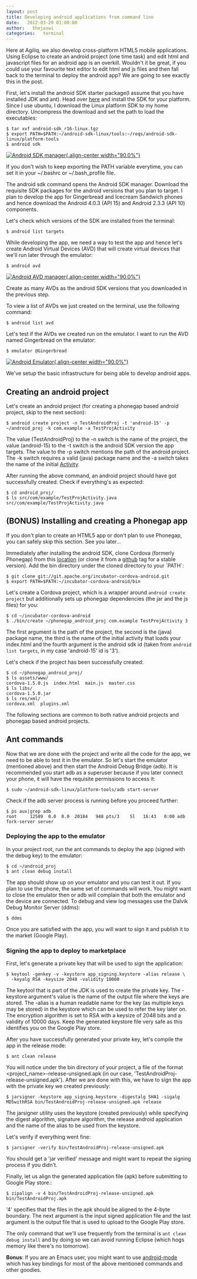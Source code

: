 ```yaml
---
layout: post
title: Developing android applications from command line
date:   2012-03-20 01:00:00
author:   thejaswi
categories:   terminal
---
```


Here at Agiliq, we also develop cross-platform HTML5 mobile
applications. Using Eclipse to create an android project (one time task)
and edit html and javascript files for an android app is an overkill.
Wouldn\'t it be great, if you could use your favourite text editor to
edit html and js files and then fall back to the terminal to deploy the
android app? We are going to see exactly this in the post.

First, let\'s install the android SDK starter package(I assume that you
have installed JDK and ant). Head over
[here](http://developer.android.com/sdk/index.html) and install the SDK
for your platform. Since I use ubuntu, I download the Linux platform SDK
to my home directory. Uncompress the download and set the path to load
the executables:

    $ tar xvf android-sdk_r16-linux.tgz
    $ export PATH=$PATH:~/android-sdk-linux/tools:~/reqs/android-sdk-linux/platform-tools
    $ android sdk

[![Android SDK manager](http://agiliq.com/static/dumps/images/20120320/android_sdk_manager.png){.align-center
width="90.0%"}](http://agiliq.com/static/dumps/images/20120320/android_sdk_manager.png)

If you don\'t wish to keep exporting the PATH variable everytime, you
can set it in your \~/.bashrc or \~/.bash\_profile file.

The android sdk command opens the Android SDK manager. Download the
requisite SDK packages for the android versions that you plan to target.
I plan to develop the app for Gingerbread and Icecream Sandwich phones
and hence download the Android 4.0.3 (API 15) and Android 2.3.3 (API 10)
components.

Let\'s check which versions of the SDK are installed from the terminal:

    $ android list targets

While developing the app, we need a way to test the app and hence let\'s
create Android Virtual Devices (AVD) that will create virtual devices
that we\'ll run later through the emulator:

    $ android avd

[![Android AVD manager](http://agiliq.com/static/dumps/images/20120320/android_avd_manager.png){.align-center
width="90.0%"}](http://agiliq.com/static/dumps/images/20120320/android_avd_manager.png)

Create as many AVDs as the android SDK versions that you downloaded in
the previous step.

To view a list of AVDs we just created on the terminal, use the
following command:

    $ android list avd

Let\'s test if the AVDs we created run on the emulator. I want to run
the AVD named Gingerbread on the emulator:

    $ emulator @Gingerbread

[![Android Emulator](http://agiliq.com/static/dumps/images/20120320/android_emulator.png){.align-center
width="90.0%"}](http://agiliq.com/static/dumps/images/20120320/android_emulator.png)

We\'ve setup the basic infrastructure for being able to develop android
apps.

Creating an android project
---------------------------

Let\'s create an android project (for creating a phonegap based android
project, skip to the next section):

    $ android create project -n TestAndroidProj -t 'android-15' -p ~/android_proj -k com.example -a TestProjActivity

The value (TestAndroidProj) to the -n switch is the name of the project,
the value (android-15) to the -t switch is the android SDK version the
app targets. The value to the -p switch mentions the path of the android
project. The -k switch requires a valid (java) package name and the -a
switch takes the name of the initial
[Activity](http://developer.android.com/reference/android/app/Activity.html).

After running the above command, an android project should have got
successfully created. Check if everything\'s as expected:

    $ cd android_proj/
    $ ls src/com/example/TestProjActivity.java 
    src/com/example/TestProjActivity.java

**(BONUS)** Installing and creating a Phonegap app
--------------------------------------------------

If you don\'t plan to create an HTML5 app or don\'t plan to use
Phonegap, you can safely skip this section. See you later\...

Immediately after installing the android SDK, clone Cordova (formerly
Phonegap) from this
[location](git://git.apache.org/incubator-cordova-android.git) (or clone
it from a [github](https://github.com/apache/incubator-cordova-android/)
tag for a stable version). Add the bin directory under the cloned
directory to your \`PATH\`:

    $ git clone git://git.apache.org/incubator-cordova-android.git
    $ export PATH=$PATH:~/incubator-cordova-android/bin

Let\'s create a Cordova project, which is a wrapper around
`android create project` but additionally sets up phonegap dependencies
(the jar and the js files) for you:

    $ cd ~/incubator-cordova-android
    $ ./bin/create ~/phonegap_android_proj com.example TestProjActivity 3

The first argument is the path of the project, the second is the (java)
package name, the third is the name of the initial activity that loads
your index.html and the fourth argument is the android sdk id (taken
from `android list targets`, in my case \'android-15\' id is \'3\').

Let\'s check if the project has been successfully created:

    $ cd ~/phonegap_android_proj/
    $ ls assets/www/
    cordova-1.5.0.js  index.html  main.js  master.css
    $ ls libs/
    cordova-1.5.0.jar
    $ ls res/xml/
    cordova.xml  plugins.xml

The following sections are common to both native android projects and
phonegap based android projects.

Ant commands
------------

Now that we are done with the project and write all the code for the
app, we need to be able to test it in the emulator. So let\'s start the
emulator (mentioned above) and then start the Android Debug Bridge
(adb). It is recommended you start adb as a superuser because if you
later connect your phone, it will have the requisite permissions to
access it:

    $ sudo ~/android-sdk-linux/platform-tools/adb start-server

Check if the adb server process is running before you proceed further:

    $ ps aux|grep adb
    root     12589  0.0  0.0  20184   948 pts/3    Sl   16:43   0:00 adb fork-server server

### Deploying the app to the emulator

In your project root, run the ant commands to deploy the app (signed
with the debug key) to the emulator:

    $ cd ~/android_proj
    $ ant clean debug install

The app should show up on your emulator and you can test it out. If you
plan to use the phone, the same set of commands will work. You might
want to close the emulator then or adb will complain that both the
emulator and the device are connected. To debug and view log messages
use the Dalvik Debug Monitor Server (ddms):

    $ ddms

Once you are satisfied with the app, you will want to sign it and
publish it to the market (Google Play).

### Signing the app to deploy to marketplace

First, let\'s generate a private key that will be used to sign the
application:

    $ keytool -genkey -v -keystore app_signing.keystore -alias release \
      -keyalg RSA -keysize 2048 -validity 10000

The keytool that is part of the JDK is used to create the private key.
The -keystore argument\'s value is the name of the output file where the
keys are stored. The -alias is a human readable name for the key (as
multiple keys may be stored) in the keystore which can be used to refer
the key later on. The encryption algorithm is set to RSA with a keysize
of 2048 bits and a validity of 10000 days. Keep the generated keystore
file very safe as this identifies you on the Google Play store.

After you have successfully generated your private key, let\'s compile
the app in the release mode:

    $ ant clean release

You will notice under the bin directory of your project, a file of the
format \<project\_name\>-release-unsigned.apk (in our case,
\'TestAndroidProj-release-unsigned.apk\'). After we are done with this,
we have to sign the app with the private key we created previously:

    $ jarsigner -keystore app_signing.keystore -digestalg SHA1 -sigalg MD5withRSA bin/TestAndroidProj-release-unsigned.apk release

The jarsigner utility uses the keystore (created previously) while
specifying the digest algorithm, signature algorithm, the release
android application and the name of the alias to be used from the
keystore.

Let\'s verify if everything went fine:

    $ jarsigner -verify bin/TestAndroidProj-release-unsigned.apk

You should get a \'jar verified\' message and might want to repeat the
signing process if you didn\'t.

Finally, let us align the generated application file (apk) before
submitting to Google Play store.:

    $ zipalign -v 4 bin/TestAndroidProj-release-unsigned.apk bin/TestAndroidProj.apk

\'4\' specifies that the files in the apk should be aligned to the
4-byte boundary. The next argument is the input signed application file
and the last argument is the output file that is used to upload to the
Google Play store.

The only command that we\'ll use frequently from the terminal is
`ant clean debug install` and by doing so we can avoid running Eclipse
(which hogs memory like there\'s no tomorrow).

**Bonus**: If you are an Emacs user, you might want to use
[android-mode](http://marmalade-repo.org/packages/android-mode) which
has key bindings for most of the above mentioned commands and other
goodies.

